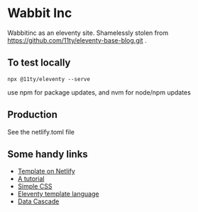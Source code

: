 # Wabbit Inc

Wabbitinc as an eleventy site. Shamelessly stolen from https://github.com/11ty/eleventy-base-blog.git .

## To test locally

```
npx @11ty/eleventy --serve
```
use npm for package updates, and nvm for node/npm updates

## Production

See the netlify.toml file

## Some handy links

- [Template on Netlify](https://eleventy-base-blog.netlify.app/)
- [A tutorial](https://www.netlify.com/blog/2020/04/09/lets-learn-eleventy-boost-your-jamstack-skills-with-11ty/)
- [Simple CSS](https://github.com/kevquirk/simple.css/wiki/Getting-Started-With-Simple.css)
- [Eleventy template language](https://www.11ty.dev/docs/languages/nunjucks/)
- [Data Cascade](https://benmyers.dev/blog/eleventy-data-cascade/)
